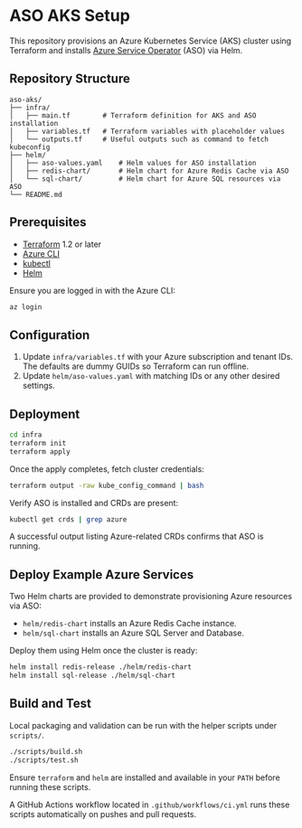# ASO AKS Setup

This repository provisions an Azure Kubernetes Service (AKS) cluster using Terraform and installs [Azure Service Operator](https://azure.github.io/azure-service-operator/) (ASO) via Helm.

## Repository Structure

```
aso-aks/
├── infra/
│   ├── main.tf        # Terraform definition for AKS and ASO installation
│   ├── variables.tf   # Terraform variables with placeholder values
│   └── outputs.tf     # Useful outputs such as command to fetch kubeconfig
├── helm/
│   ├── aso-values.yaml    # Helm values for ASO installation
│   ├── redis-chart/       # Helm chart for Azure Redis Cache via ASO
│   └── sql-chart/         # Helm chart for Azure SQL resources via ASO
└── README.md
```

## Prerequisites

- [Terraform](https://developer.hashicorp.com/terraform/downloads) 1.2 or later
- [Azure CLI](https://learn.microsoft.com/cli/azure/install-azure-cli)
- [kubectl](https://kubernetes.io/docs/tasks/tools/)
- [Helm](https://helm.sh/docs/intro/install/)

Ensure you are logged in with the Azure CLI:

```bash
az login
```

## Configuration

1. Update `infra/variables.tf` with your Azure subscription and tenant IDs. The defaults are dummy GUIDs so Terraform can run offline.
2. Update `helm/aso-values.yaml` with matching IDs or any other desired settings.

## Deployment

```bash
cd infra
terraform init
terraform apply
```

Once the apply completes, fetch cluster credentials:

```bash
terraform output -raw kube_config_command | bash
```

Verify ASO is installed and CRDs are present:

```bash
kubectl get crds | grep azure
```

A successful output listing Azure-related CRDs confirms that ASO is running.

## Deploy Example Azure Services

Two Helm charts are provided to demonstrate provisioning Azure resources via ASO:

* `helm/redis-chart` installs an Azure Redis Cache instance.
* `helm/sql-chart` installs an Azure SQL Server and Database.

Deploy them using Helm once the cluster is ready:

```bash
helm install redis-release ./helm/redis-chart
helm install sql-release ./helm/sql-chart
```

## Build and Test

Local packaging and validation can be run with the helper scripts under `scripts/`.

```bash
./scripts/build.sh
./scripts/test.sh
```

Ensure `terraform` and `helm` are installed and available in your `PATH` before
running these scripts.

A GitHub Actions workflow located in `.github/workflows/ci.yml` runs these
scripts automatically on pushes and pull requests.
